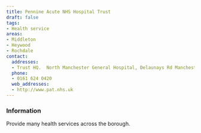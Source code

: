 ```yaml
---
title: Pennine Acute NHS Hospital Trust
draft: false
tags:
- Health service
areas:
- Middleton
- Heywood
- Rochdale
contact:
  addresses:
  - Trust HQ.  North Manchester General Hospital, Delaunays Rd Manchester
  phone:
  - 0161 624 0420
  web_addresses:
  - http://www.pat.nhs.uk
---
```


### Information
Provide many health services across the borough.
